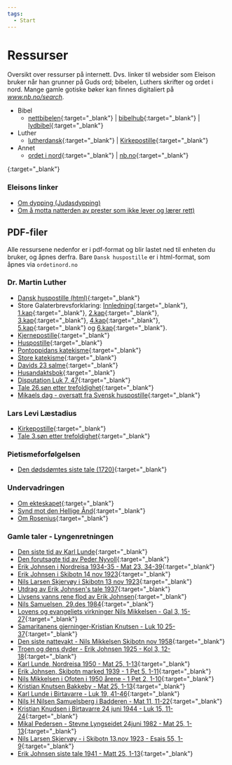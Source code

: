 ```yaml
---
tags:
  - Start
---
```


# Ressurser
Oversikt over ressurser på internett. Dvs. linker til websider som Eleison bruker når han grunner på Guds ord; bibelen, Luthers skrifter og ordet i nord. Mange gamle gotiske bøker kan finnes digitaliert på _www.nb.no/search_.

- Bibel
  - [nettbibelen](https://bibel.no/nettbibelen?slang=bokmal30){:target="_blank"} | [bibelhub](https://no.bibelsite.com/){:target="_blank"} | [lydbibel](https://www.wordproject.org/bibles/parallel/h/norwegian.htm){:target="_blank"}
- Luther
  - [lutherdansk](http://www.lutherdansk.dk/Trellix/id105.htm){:target="_blank"} | [Kirkepostille](http://www.lutherdansk.dk/KP%20-%20enkeltpr%C3%A6dikener/KP%20-%20Forside%20med%20indeks/index.htm){:target="_blank"}
- Annet
  - [ordet i nord](https://www.ordetinord.no/){:target="_blank"} | [nb.no](https://www.nb.no/shared/itemlists/eb5d11c2-dd00-46ca-87cc-881d71dbe19e){:target="_blank"}

[](){:target="_blank"}

### Eleisons linker
- [Om dypping (Judasdypping)](/article/epistler/nattverd-dypping)
- [Om å motta natterden av prester som ikke lever og lærer rett)]()

## PDF-filer
Alle ressursene nedenfor er i pdf-format og blir lastet ned til enheten du bruker, og åpnes derfra. Bare `Dansk huspostille` er i html-format, som åpnes via `ordetinord.no`

### Dr. Martin Luther
- [Dansk huspostille (html)](https://www.ordetinord.no/oin/huspos.html){:target="_blank"}
- Store Galaterbrevsforklaring: [Innledning](https://www.ordetinord.no/oin/pdf/Galaterbrevet-%20-Innhold.pdf){:target="_blank"}, [1.kap](https://www.ordetinord.no/oin/pdf/Galaterbrevet-1kap.pdf){:target="_blank"}, [2.kap](https://www.ordetinord.no/oin/pdf/Galaterbrevet-2kap.pdf){:target="_blank"}, [3.kap](https://www.ordetinord.no/oin/pdf/Galaterbrevet-3kap.pdf){:target="_blank"}, [4.kap](https://www.ordetinord.no/oin/pdf/Galaterbrevet-4kap.pdf){:target="_blank"}, [5.kap](https://www.ordetinord.no/oin/pdf/Galaterbrevet-5kap.pdf){:target="_blank"} og [6.kap](https://www.ordetinord.no/oin/pdf/Galaterbrevet-6kap.pdf){:target="_blank"}.
- [Kjernepostille](https://www.ordetinord.no/oin/pdf/Kjernepostillen%20av%20Luther%201854.pdf){:target="_blank"}
- [Huspostille](https://www.ordetinord.no/oin/pdf/husposnor.pdf){:target="_blank"}
- [Pontoppidans katekisme](https://www.ordetinord.no/oin/pdf/Pontoppidan1862.pdf){:target="_blank"}
- [Store katekisme](https://www.ordetinord.no/oin/pdf/StorKatekisme-1860.pdf){:target="_blank"}
- [Davids 23 salme](https://www.ordetinord.no/oin/pdf/Salme23.pdf){:target="_blank"}
- [Husandaktsbok](https://www.ordetinord.no/oin/pdf/Husandaktsbok.pdf){:target="_blank"}
- [Disputation Luk 7, 47](https://www.ordetinord.no/oin/pdf/Luthers%20Disputation%201535%20ang%C3%A5ende%20vers%2047%20i%20Luk.pdf){:target="_blank"}
- [Tale 26.søn etter trefoldighet](https://www.ordetinord.no/oin/pdf/Luthers%20tale%2026s%C3%B8n%20etter%20tref.pdf){:target="_blank"}
- [Mikaels dag - oversatt fra Svensk huspostille](https://www.ordetinord.no/oin/pdf/Mikaels%20dag%20norsk.pdf){:target="_blank"}

### Lars Levi Læstadius
- [Kirkepostille](https://www.ordetinord.no/oin/pdf/Lestadius%20Kirkepostille.pdf){:target="_blank"}
- [Tale 3.søn etter trefoldighet](https://www.ordetinord.no/oin/pdf/Lestadius_3._s%C3%B8nd._e._tref.pdf){:target="_blank"}

### Pietismeforfølgelsen
- [Den dødsdømtes siste tale (1720)](https://www.ordetinord.no/oin/pdf/Den_d%C3%B8dsd%C3%B8mtes_siste_tale.pdf){:target="_blank"}

### Undervadringen
- [Om ekteskapet](https://www.ordetinord.no/oin/pdf/Undervandringen%201968%20-%20ekteskapet.pdf){:target="_blank"}
- [Synd mot den Hellige Ånd](https://www.ordetinord.no/oin/pdf/UnderV22042018.pdf){:target="_blank"}
- [Om Rosenius](https://www.ordetinord.no/oin/pdf/Om%20Rosenius%20UV-okt1950.pdf){:target="_blank"}

### Gamle taler - Lyngenretningen
- [Den siste tid av Karl Lunde](https://www.ordetinord.no/oin/pdf/Den_siste_tid.pdf){:target="_blank"}
- [Den forutsagte tid av Peder Nyvoll](https://www.ordetinord.no/oin/pdf/Den_forutsagte_tid.pdf){:target="_blank"}
- [Erik Johnsen i Nordreisa 1934-35 - Mat 23, 34-39](https://www.ordetinord.no/oin/pdf/Tale%20av%20Erik%20Johnsen%20i%20Nordreisa%201934-35%20%20Mat%20kap%2023%20v%2034-39.pdf){:target="_blank"}
- [Erik Johnsen i Skibotn 14 nov 1923](https://www.ordetinord.no/oin/pdf/Erik%20Johnsen%20i%20Skibotn%2014%20nov%201923-c.pdf){:target="_blank"}
- [Nils Larsen Skjervøy i Skibotn 13 nov 1923](https://www.ordetinord.no/oin/pdf/Nils%20Larsen%20Skjerv%C3%B8y%20i%20Skibotn%2013nov1923-c.pdf){:target="_blank"}
- [Utdrag av Erik Johnsen's tale 1937](https://www.ordetinord.no/oin/pdf/Av_Erik_Johnsens_tale_1937.pdf){:target="_blank"}
- [Livsens vanns rene flod av Erik Johnsen](https://www.ordetinord.no/oin/pdf/Livsens_Vanns_rene_flod.pdf){:target="_blank"}
- [Nils Samuelsen, 29.des 1984](https://www.ordetinord.no/oin/pdf/Nils%20Samuelsen%2029.des%201984%20Laksvatn%20-%20d%C3%A5psbefalingen.pdf){:target="_blank"}
- [Lovens og evangeliets virkninger Nils Mikkelsen - Gal 3, 15-27](https://www.ordetinord.no/oin/pdf/Lovens%20og%20evangeliets%20virkninger%20Nils%20Mikkelsen%20Gal%203k%2015-27v%20a2.pdf){:target="_blank"}
- [Samaritanens gjerninger-Kristian Knutsen - Luk 10 25-37](https://www.ordetinord.no/oin/pdf/Samaritanens%20gjerninger-Kristian%20Knutsen%20%20Luk10%2025-37%20a2.pdf){:target="_blank"}
- [Den siste nattevakt - Nils Mikkelsen Skibotn nov 1958](https://www.ordetinord.no/oin/pdf/Den%20siste%20nattevakt%20-%20Nils%20Mikkelsen%20Skibotn%20nov%201958-a2.pdf){:target="_blank"}
- [Troen og dens dyder - Erik Johnsen 1925 - Kol 3, 12-18](https://www.ordetinord.no/oin/pdf/Troen%20og%20dens%20dyder%20-%20Erik%20Johnsen%201925%20Kol%203kap%2012-18vers-a2.pdf){:target="_blank"}
- [Karl Lunde, Nordreisa 1950 - Mat 25, 1-13](https://www.ordetinord.no/oin/pdf/Tale%20av%20Karl%20Lunde%20Nordreisa%201950%20Mat%2025kap%201-13v.pdf){:target="_blank"}
- [Erik Johnsen, Skibotn marked 1939 - 1 Pet 5, 1-11](https://www.ordetinord.no/oin/pdf/Tale%20av%20Erik%20Johnsen%20Skibotn%20marked%201939%201Pet%20kap5%20v1-11.pdf){:target="_blank"}
- [Nils Mikkelsen i Ofoten i 1950 årene - 1 Pet 2, 1-10](https://www.ordetinord.no/oin/pdf/Nils%20Mikkelsen%20i%20Ofoten%20i%201950%20%C3%A5rene%201Pet%20brev%20kap%202%20vers%201-10.pdf){:target="_blank"}
- [Kristian Knutsen Bakkeby - Mat 25, 1-13](https://www.ordetinord.no/oin/pdf/Kristian%20Knutsen%20Bakkeby%20Mat%20ev%20kap%2025%20vers%201-13.pdf){:target="_blank"}
- [Karl Lunde i Birtavarre - Luk 19, 41-46](https://www.ordetinord.no/oin/pdf/Tale%20av%20Karl%20Lunde%20-%20i%20Birtavarre%20%20Lukas%2019kap%2041-46vers.pdf){:target="_blank"}
- [Nils H Nilsen Samuelsberg i Badderen - Mat 11, 11-22](https://www.ordetinord.no/oin/pdf/Tale%20av%20Nils%20H%20Nilsen%20Samuelsberg%20i%20Badderen%20Tekst%20Mat.%20kap.11%20vers%2011-22.pdf){:target="_blank"}
- [Kristian Knudsen i Birtavarre 24 juni 1944 - Luk 15, 11-24](https://www.ordetinord.no/oin/pdf/Tale%20av%20Kristian%20Knudsen%20i%20Birtavarre%2024%20juni%201944%20Luk%2015kap%2011-24v.pdf){:target="_blank"}
- [Mikal Pedersen - Stevne Lyngseidet 24juni 1982 - Mat 25, 1-13](https://www.ordetinord.no/oin/pdf/Tale%20av%20Mikal%20Pedersen%20-%20Stevne%20Lyngseidet%2024juni%201982%20-%20Mat%2025kap%201-13v.pdf){:target="_blank"}
- [Nils Larsen Skjervøy - i Skibotn 13.nov 1923 - Esais 55, 1-9](https://www.ordetinord.no/oin/pdf/Nils%20Larsen%20Skjerv%C3%B8y%20-%20i%20Skibotn%2013nov%201923%20-%20Esa%2055kap%201-9v.pdf){:target="_blank"}
- [Erik Johnsen siste tale 1941 - Matt 25, 1-13](https://www.ordetinord.no/oin/pdf/Erik%20Johnsen%20siste%20tale%201941%20-%20Math%20ev%2025%20kap%201-13v.pdf){:target="_blank"}
